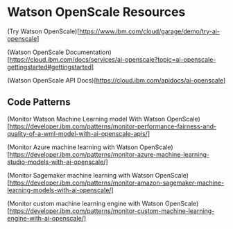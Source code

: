 # Watson OpenScale Resources

(Try Watson OpenScale)[https://www.ibm.com/cloud/garage/demo/try-ai-openscale]

(Watson OpenScale Documentation)[https://cloud.ibm.com/docs/services/ai-openscale?topic=ai-openscale-gettingstarted#gettingstarted]

(Watson OpenScale API Docs)[https://cloud.ibm.com/apidocs/ai-openscale]

## Code Patterns

(Monitor Watson Machine Learning model With Watson OpenScale)[https://developer.ibm.com/patterns/monitor-performance-fairness-and-quality-of-a-wml-model-with-ai-openscale-apis/]

(Monitor Azure machine learning with Watson OpenScale)[https://developer.ibm.com/patterns/monitor-azure-machine-learning-studio-models-with-ai-openscale/]

(Monitor Sagemaker machine learning with Watson OpenScale)[https://developer.ibm.com/patterns/monitor-amazon-sagemaker-machine-learning-models-with-ai-openscale/]

(Monitor custom machine learning engine with Watson OpenScale)[https://developer.ibm.com/patterns/monitor-custom-machine-learning-engine-with-ai-openscale/]
